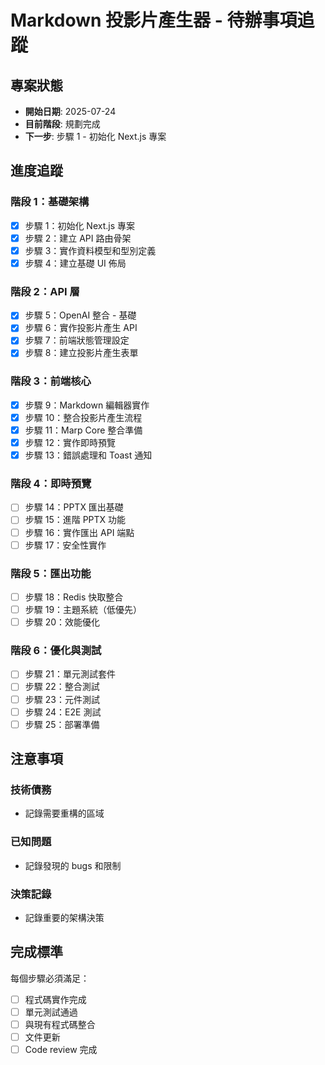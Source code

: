# Markdown 投影片產生器 - 待辦事項追蹤

## 專案狀態

- **開始日期**: 2025-07-24
- **目前階段**: 規劃完成
- **下一步**: 步驟 1 - 初始化 Next.js 專案

## 進度追蹤

### 階段 1：基礎架構

- [x] 步驟 1：初始化 Next.js 專案
- [x] 步驟 2：建立 API 路由骨架
- [x] 步驟 3：實作資料模型和型別定義
- [x] 步驟 4：建立基礎 UI 佈局

### 階段 2：API 層

- [x] 步驟 5：OpenAI 整合 - 基礎
- [x] 步驟 6：實作投影片產生 API
- [x] 步驟 7：前端狀態管理設定
- [x] 步驟 8：建立投影片產生表單

### 階段 3：前端核心

- [x] 步驟 9：Markdown 編輯器實作
- [x] 步驟 10：整合投影片產生流程
- [x] 步驟 11：Marp Core 整合準備
- [x] 步驟 12：實作即時預覽
- [x] 步驟 13：錯誤處理和 Toast 通知

### 階段 4：即時預覽

- [ ] 步驟 14：PPTX 匯出基礎
- [ ] 步驟 15：進階 PPTX 功能
- [ ] 步驟 16：實作匯出 API 端點
- [ ] 步驟 17：安全性實作

### 階段 5：匯出功能

- [ ] 步驟 18：Redis 快取整合
- [ ] 步驟 19：主題系統（低優先）
- [ ] 步驟 20：效能優化

### 階段 6：優化與測試

- [ ] 步驟 21：單元測試套件
- [ ] 步驟 22：整合測試
- [ ] 步驟 23：元件測試
- [ ] 步驟 24：E2E 測試
- [ ] 步驟 25：部署準備

## 注意事項

### 技術債務

- 記錄需要重構的區域

### 已知問題

- 記錄發現的 bugs 和限制

### 決策記錄

- 記錄重要的架構決策

## 完成標準

每個步驟必須滿足：

- [ ] 程式碼實作完成
- [ ] 單元測試通過
- [ ] 與現有程式碼整合
- [ ] 文件更新
- [ ] Code review 完成
